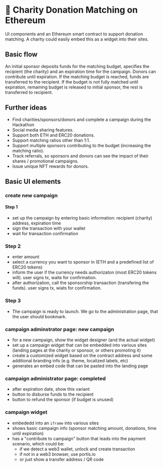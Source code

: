 # 💸 Charity Donation Matching on Ethereum

UI components and an Ethereum smart contract to support donation matching. A charity could easily embed this as a widget into their sites.

## Basic flow
An initial sponsor deposits funds for the matching budget, specifies the recipient (the charity) and an expiration time for the campaign. Donors can contribute until expiration. If the matching budget is reached, funds are transferred to the recipient. If the budget is not fully matched until expiration, remaining budget is released to initial sponsor, the rest is transferred to recipient.

## Further ideas
* Find charities/sponsors/donors and complete a campaign during the Hackathon
* Social media sharing features.
* Support both ETH and ERC20 donations.
* Support matching ratios other than 1:1. 
* Support multiple sponsors contributing to the budget (increasing the matching ratio).
* Track referrals, so sponsors and donors can see the impact of their shares / promotional campaigns.
* Issue unique NFT rewards for donors.


## Basic UI elements 

### create new campaign

#### Step 1
 * set up the campaign by entering basic information: recipient (charity) address, expiration time
 * sign the transaction with your wallet
 * wait for transaction confirmation

### Step 2
 * enter amount
 * select a currency you want to sponsor in (ETH and a predefined list of ERC20 tokens)
 * inform the user if the currency needs authorizaton (most ERC20 tokens will). user signs tx, waits for confirmation.
 * after authorization, call the sponsorship transaction (transfering the funds). user signs tx, wiats for confirmation.

### Step 3
 * The campaign is ready to launch. We go to the administration page, that the user should bookmark.

### campaign adminstrator page: new campaign
 * for a new campaign, show the widget designer (and the actual widget)
 * set up a campaign widget that can be embedded into various sites (landing pages at the charity or sponsor, or others promoting it)
 * create a customized widget based on the contract address and some additional branding info (e.g. theme, localized labels, etc)
 * generates an embed code that can be pasted into the landing page

### campaign administrator page: completed
 * after expiration date, show this variant
 * button to disburse funds to the recipient
 * button to refund the sponsor (if budget is unused)

### campaign widget
 * embededd into an `iframe` into various sites
 * shows basic campaign info (sponsor matching amount, donations, time until expiration)
 * has a "contribute to campaign" button that leads into the payment scenario, which could be:
   * if we detect a web3 wallet, unlock and create transaction
   * if not in a web3 browser, use portis.io
   * or just show a transfer address / QR code



